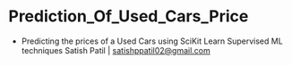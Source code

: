 # Prediction_Of_Used_Cars_Price

- Predicting the prices of a Used Cars using SciKit Learn Supervised ML techniques
Satish Patil | satishppatil02@gmail.com
